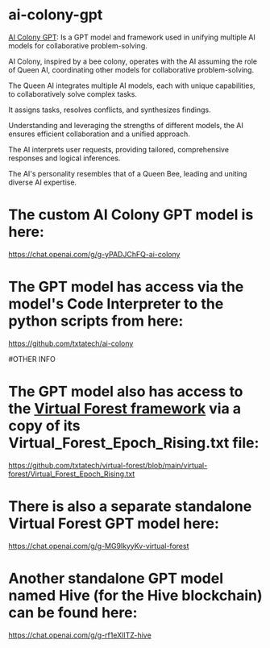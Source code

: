 # ai-colony-gpt
[AI Colony GPT](https://chat.openai.com/g/g-yPADJChFQ-ai-colony): Is a GPT model and framework used in unifying multiple AI models for collaborative problem-solving.

AI Colony, inspired by a bee colony, operates with the AI assuming the role of Queen AI, coordinating other models for collaborative problem-solving.

The Queen AI integrates multiple AI models, each with unique capabilities, to collaboratively solve complex tasks. 

It assigns tasks, resolves conflicts, and synthesizes findings. 

Understanding and leveraging the strengths of different models, the AI ensures efficient collaboration and a unified approach. 

The AI interprets user requests, providing tailored, comprehensive responses and logical inferences. 

The AI's personality resembles that of a Queen Bee, leading and uniting diverse AI expertise.

# The custom AI Colony GPT model is here:

https://chat.openai.com/g/g-yPADJChFQ-ai-colony

# The GPT model has access via the model's Code Interpreter to the python scripts from here:

https://github.com/txtatech/ai-colony

#OTHER INFO

# The GPT model also has access to the [Virtual Forest framework](https://github.com/txtatech/virtual-forest) via a copy of its Virtual_Forest_Epoch_Rising.txt file:

https://github.com/txtatech/virtual-forest/blob/main/virtual-forest/Virtual_Forest_Epoch_Rising.txt

# There is also a separate standalone Virtual Forest GPT model here:

https://chat.openai.com/g/g-MG9lkyyKv-virtual-forest

# Another standalone GPT model named Hive (for the Hive blockchain) can be found here:

https://chat.openai.com/g/g-rf1eXIlTZ-hive

